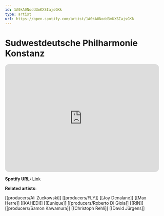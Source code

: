 ```yaml
---
id: 1A0kA0Nodd3mKXSIajsGKk
type: artist
url: https://open.spotify.com/artist/1A0kA0Nodd3mKXSIajsGKk
---
```

# Sudwestdeutsche Philharmonie Konstanz

<iframe style="border-radius:12px" src="https://open.spotify.com/embed/artist/1A0kA0Nodd3mKXSIajsGKk" width="100%" height="352" frameBorder="0" allowfullscreen="" allow="autoplay; clipboard-write; encrypted-media; fullscreen; picture-in-picture" loading="lazy"></iframe>

**Spotify URL:** [Link](https://open.spotify.com/artist/1A0kA0Nodd3mKXSIajsGKk)

**Related artists:**

[[producers/Ali Zuckowski]]
[[producers/FLY]]
[[Joy Denalane]]
[[Max Herre]]
[[KAHEDI]]
[[Eunique]]
[[producers/Roberto Di Gioia]]
[[RIN]]
[[producers/Samon Kawamura]]
[[Christoph Rehli]]
[[David Jürgens]]
